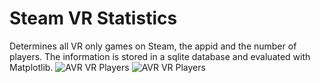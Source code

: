 # Steam VR Statistics
Determines all VR only games on Steam, the appid and the number of players. The information is stored in a sqlite database and evaluated with Matplotlib.
![AVR VR Players](https://github.com/Bamux/Steam_VR_Statistics/blob/master/images/avg_players.png)
![AVR VR Players](https://github.com/Bamux/Steam_VR_Statistics/blob/master/images/peak_players.png)